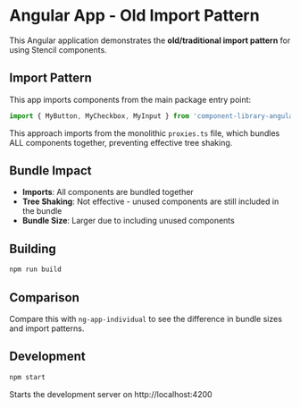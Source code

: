 # Angular App - Old Import Pattern

This Angular application demonstrates the **old/traditional import pattern** for using Stencil components.

## Import Pattern

This app imports components from the main package entry point:

```typescript
import { MyButton, MyCheckbox, MyInput } from 'component-library-angular';
```

This approach imports from the monolithic `proxies.ts` file, which bundles ALL components together, preventing effective tree shaking.

## Bundle Impact

- **Imports**: All components are bundled together
- **Tree Shaking**: Not effective - unused components are still included in the bundle
- **Bundle Size**: Larger due to including unused components

## Building

```bash
npm run build
```

## Comparison

Compare this with `ng-app-individual` to see the difference in bundle sizes and import patterns.

## Development

```bash
npm start
```

Starts the development server on http://localhost:4200
